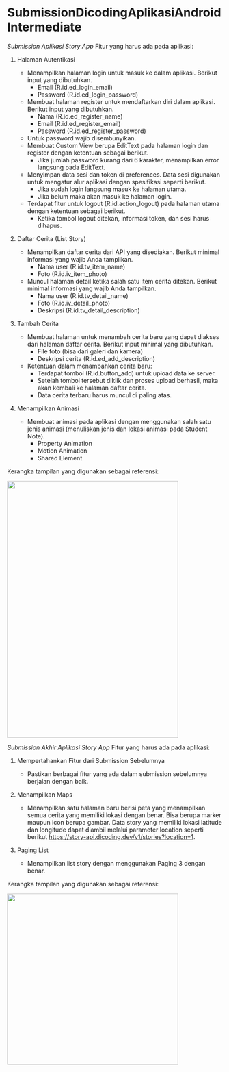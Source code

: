 # SubmissionDicodingAplikasiAndroidIntermediate

*Submission Aplikasi Story App*
Fitur yang harus ada pada aplikasi:

1. Halaman Autentikasi
      - Menampilkan halaman login untuk masuk ke dalam aplikasi. Berikut input yang dibutuhkan.
        - Email (R.id.ed_login_email)
        - Password (R.id.ed_login_password)
      - Membuat halaman register untuk mendaftarkan diri dalam aplikasi. Berikut input yang dibutuhkan.
        - Nama (R.id.ed_register_name)
        - Email (R.id.ed_register_email)
        - Password (R.id.ed_register_password)
      - Untuk password wajib disembunyikan.
      - Membuat Custom View berupa EditText pada halaman login dan register dengan ketentuan sebagai berikut.
        - Jika jumlah password kurang dari 6 karakter, menampilkan error langsung pada EditText.
      - Menyimpan data sesi dan token di preferences. Data sesi digunakan untuk mengatur alur aplikasi dengan spesifikasi seperti berikut.
        - Jika sudah login langsung masuk ke halaman utama.
        - Jika belum maka akan masuk ke halaman login. 
      - Terdapat fitur untuk logout (R.id.action_logout) pada halaman utama dengan ketentuan sebagai berikut.
        - Ketika tombol logout ditekan, informasi token, dan sesi harus dihapus.

2. Daftar Cerita (List Story)
      - Menampilkan daftar cerita dari API yang disediakan. Berikut minimal informasi yang wajib Anda tampilkan.
        - Nama user (R.id.tv_item_name)
        - Foto  (R.id.iv_item_photo)
      - Muncul halaman detail ketika salah satu item cerita ditekan. Berikut  minimal informasi yang wajib Anda tampilkan.
        - Nama user (R.id.tv_detail_name)
        - Foto (R.id.iv_detail_photo)
        - Deskripsi (R.id.tv_detail_description)

3. Tambah Cerita
      - Membuat halaman untuk menambah cerita baru yang dapat diakses dari halaman daftar cerita. Berikut input minimal yang dibutuhkan.
        - File foto (bisa dari galeri dan kamera)
        - Deskripsi cerita (R.id.ed_add_description)
      - Ketentuan dalam menambahkan cerita baru:
        - Terdapat tombol (R.id.button_add) untuk upload data ke server. 
        - Setelah tombol tersebut diklik dan proses upload berhasil, maka akan kembali ke halaman daftar cerita. 
        - Data cerita terbaru harus muncul di paling atas.

4. Menampilkan Animasi
      - Membuat animasi pada aplikasi dengan menggunakan salah satu jenis animasi (menuliskan jenis dan lokasi animasi pada Student Note).
        - Property Animation
        - Motion Animation
        - Shared Element

Kerangka tampilan yang digunakan sebagai referensi:

<img src ="https://user-images.githubusercontent.com/99319439/185402402-0a6b3074-8f08-4704-bd9a-4f86377acdd9.jpeg" width="400" height="600"/>


*Submission Akhir Aplikasi Story App*
Fitur yang harus ada pada aplikasi:

1. Mempertahankan Fitur dari Submission Sebelumnya
      - Pastikan berbagai fitur yang ada dalam submission sebelumnya berjalan dengan baik.

2. Menampilkan Maps
      - Menampilkan satu halaman baru berisi peta yang menampilkan semua cerita yang memiliki lokasi dengan benar. 
        Bisa berupa marker maupun icon berupa gambar. Data story yang memiliki lokasi latitude dan longitude dapat diambil 
        melalui parameter location seperti berikut https://story-api.dicoding.dev/v1/stories?location=1.
        
3. Paging List
      - Menampilkan list story dengan menggunakan Paging 3 dengan benar.

Kerangka tampilan yang digunakan sebagai referensi:

<img src ="https://user-images.githubusercontent.com/99319439/185403178-a95d286c-8131-481e-9cfb-ae11ede18ec0.jpeg" width="400" height="400"/>
